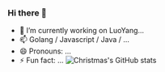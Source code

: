 ### Hi there 👋

- 🔭 I’m currently working on LuoYang...
- 📫 Golang / Javascript / Java /  ...
- 😄 Pronouns: ...
- ⚡ Fun fact: ...
![Christmas's GitHub stats](https://github-readme-stats.vercel.app/api?username=quiet-dog&show_icons=true&theme=tokyonight)

